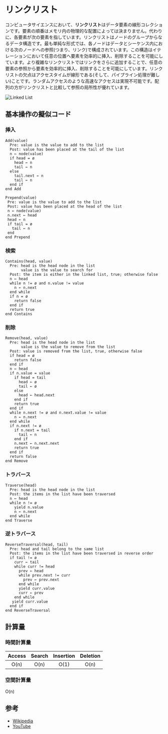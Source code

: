 # リンクリスト

コンピュータサイエンスにおいて、**リンクリスト**はデータ要素の線形コレクションです。要素の順番はメモリ内の物理的な配置によっては決まりません。代わりに、各要素が次の要素を指しています。リンクリストはノードのグループからなるデータ構造です。最も単純な形式では、各ノードはデータとシーケンス内における次のノードへの参照(つまり、リンク)で構成されています。この構造はイテレーションにおいて任意の位置へ要素を効率的に挿入、削除することを可能にしています。より複雑なリンクリストではリンクをさらに追加することで、任意の要素の参照から要素を効率的に挿入、削除することを可能にしています。リンクリストの欠点はアクセスタイムが線形である(そして、パイプライン処理が難しい)ことです。ランダムアクセスのような高速なアクセスは実現不可能です。配列の方がリンクリストと比較して参照の局所性が優れています。

![Linked List](https://upload.wikimedia.org/wikipedia/commons/6/6d/Singly-linked-list.svg)

## 基本操作の擬似コード

### 挿入

```text
Add(value)
  Pre: value is the value to add to the list
  Post: value has been placed at the tail of the list
  n ← node(value)
  if head = ø
    head ← n
    tail ← n
  else
    tail.next ← n
    tail ← n
  end if
end Add
```

```text
Prepend(value)
 Pre: value is the value to add to the list
 Post: value has been placed at the head of the list
 n ← node(value)
 n.next ← head
 head ← n
 if tail = ø
   tail ← n
 end
end Prepend
```

### 検索

```text
Contains(head, value)
  Pre: head is the head node in the list
       value is the value to search for
  Post: the item is either in the linked list, true; otherwise false
  n ← head
  while n != ø and n.value != value
    n ← n.next
  end while
  if n = ø
    return false
  end if
  return true
end Contains
```
    
### 削除

```text
Remove(head, value)
  Pre: head is the head node in the list
       value is the value to remove from the list
  Post: value is removed from the list, true, otherwise false
  if head = ø
    return false
  end if
  n ← head
  if n.value = value
    if head = tail
      head ← ø
      tail ← ø
    else
      head ← head.next
    end if
    return true
  end if
  while n.next != ø and n.next.value != value
    n ← n.next
  end while
  if n.next != ø
    if n.next = tail
      tail ← n
    end if
    n.next ← n.next.next
    return true
  end if
  return false
end Remove
```

### トラバース

```text
Traverse(head)
  Pre: head is the head node in the list
  Post: the items in the list have been traversed
  n ← head
  while n != ø
    yield n.value
    n ← n.next
  end while
end Traverse
```

### 逆トラバース

```text
ReverseTraversal(head, tail)
  Pre: head and tail belong to the same list
  Post: the items in the list have been traversed in reverse order
  if tail != ø
    curr ← tail
    while curr != head
      prev ← head
      while prev.next != curr
        prev ← prev.next
      end while
      yield curr.value
      curr ← prev
    end while
   yield curr.value
  end if
end ReverseTraversal
```

## 計算量

### 時間計算量

| Access    | Search    | Insertion | Deletion  |
| :-------: | :-------: | :-------: | :-------: |
| O(n)      | O(n)      | O(1)      | O(n)      |

### 空間計算量

O(n)

## 参考

- [Wikipedia](https://en.wikipedia.org/wiki/Linked_list)
- [YouTube](https://www.youtube.com/watch?v=njTh_OwMljA&index=2&t=1s&list=PLLXdhg_r2hKA7DPDsunoDZ-Z769jWn4R8)
